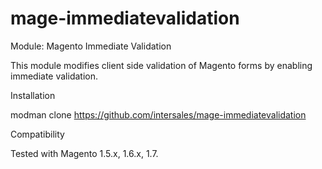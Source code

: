mage-immediatevalidation
========================

Module: Magento Immediate Validation

This module modifies client side validation of Magento forms by enabling immediate validation.

Installation

modman clone https://github.com/intersales/mage-immediatevalidation

Compatibility

Tested with Magento 1.5.x, 1.6.x, 1.7.
